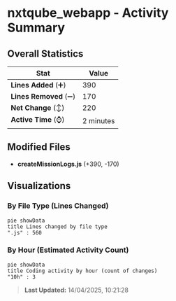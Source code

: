 # nxtqube_webapp - Activity Summary 

## Overall Statistics

| Stat                   | Value                                                             |
| ---------------------- | ----------------------------------------------------------------- |
| **Lines Added** (➕)   | 390                                          |
| **Lines Removed** (➖) | 170                                        |
| **Net Change** (↕)    | 220                |
| **Active Time** (⌚)   | 2 minutes |


## Modified Files
- **createMissionLogs.js** (+390, -170)

## Visualizations

### By File Type (Lines Changed)

```mermaid
pie showData
title Lines changed by file type
".js" : 560
```

### By Hour (Estimated Activity Count)

```mermaid
pie showData
title Coding activity by hour (count of changes)
"10h" : 3
```


> **Last Updated:** 14/04/2025, 10:21:28